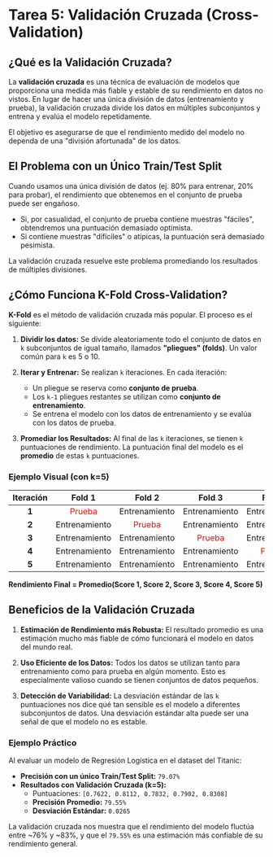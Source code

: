 # Tarea 5: Validación Cruzada (Cross-Validation)

## ¿Qué es la Validación Cruzada?

La **validación cruzada** es una técnica de evaluación de modelos que proporciona una medida más fiable y estable de su rendimiento en datos no vistos. En lugar de hacer una única división de datos (entrenamiento y prueba), la validación cruzada divide los datos en múltiples subconjuntos y entrena y evalúa el modelo repetidamente.

El objetivo es asegurarse de que el rendimiento medido del modelo no dependa de una "división afortunada" de los datos.

## El Problema con un Único Train/Test Split

Cuando usamos una única división de datos (ej. 80% para entrenar, 20% para probar), el rendimiento que obtenemos en el conjunto de prueba puede ser engañoso. 

- Si, por casualidad, el conjunto de prueba contiene muestras "fáciles", obtendremos una puntuación demasiado optimista.
- Si contiene muestras "difíciles" o atípicas, la puntuación será demasiado pesimista.

La validación cruzada resuelve este problema promediando los resultados de múltiples divisiones.

## ¿Cómo Funciona K-Fold Cross-Validation?

**K-Fold** es el método de validación cruzada más popular. El proceso es el siguiente:

1.  **Dividir los datos:** Se divide aleatoriamente todo el conjunto de datos en `k` subconjuntos de igual tamaño, llamados **"pliegues" (folds)**. Un valor común para `k` es 5 o 10.

2.  **Iterar y Entrenar:** Se realizan `k` iteraciones. En cada iteración:
    - Un pliegue se reserva como **conjunto de prueba**.
    - Los `k-1` pliegues restantes se utilizan como **conjunto de entrenamiento**.
    - Se entrena el modelo con los datos de entrenamiento y se evalúa con los datos de prueba.

3.  **Promediar los Resultados:** Al final de las `k` iteraciones, se tienen `k` puntuaciones de rendimiento. La puntuación final del modelo es el **promedio** de estas `k` puntuaciones.

### Ejemplo Visual (con k=5)

| Iteración | Fold 1 | Fold 2 | Fold 3 | Fold 4 | Fold 5 | Resultado |
|:---:|:---:|:---:|:---:|:---:|:---:|:---:|
| **1** | <span style="color:red">Prueba</span> | Entrenamiento | Entrenamiento | Entrenamiento | Entrenamiento | **Score 1** |
| **2** | Entrenamiento | <span style="color:red">Prueba</span> | Entrenamiento | Entrenamiento | Entrenamiento | **Score 2** |
| **3** | Entrenamiento | Entrenamiento | <span style="color:red">Prueba</span> | Entrenamiento | Entrenamiento | **Score 3** |
| **4** | Entrenamiento | Entrenamiento | Entrenamiento | <span style="color:red">Prueba</span> | Entrenamiento | **Score 4** |
| **5** | Entrenamiento | Entrenamiento | Entrenamiento | Entrenamiento | <span style="color:red">Prueba</span> | **Score 5** |

**Rendimiento Final = Promedio(Score 1, Score 2, Score 3, Score 4, Score 5)**

## Beneficios de la Validación Cruzada

1.  **Estimación de Rendimiento más Robusta:** El resultado promedio es una estimación mucho más fiable de cómo funcionará el modelo en datos del mundo real.

2.  **Uso Eficiente de los Datos:** Todos los datos se utilizan tanto para entrenamiento como para prueba en algún momento. Esto es especialmente valioso cuando se tienen conjuntos de datos pequeños.

3.  **Detección de Variabilidad:** La desviación estándar de las `k` puntuaciones nos dice qué tan sensible es el modelo a diferentes subconjuntos de datos. Una desviación estándar alta puede ser una señal de que el modelo no es estable.

### Ejemplo Práctico

Al evaluar un modelo de Regresión Logística en el dataset del Titanic:

- **Precisión con un único Train/Test Split:** `79.07%`
- **Resultados con Validación Cruzada (k=5):**
  - Puntuaciones: `[0.7622, 0.8112, 0.7832, 0.7902, 0.8308]`
  - **Precisión Promedio:** `79.55%`
  - **Desviación Estándar:** `0.0265`

La validación cruzada nos muestra que el rendimiento del modelo fluctúa entre ~76% y ~83%, y que el `79.55%` es una estimación más confiable de su rendimiento general.
